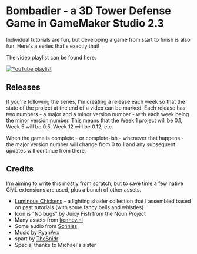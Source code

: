 # Bombadier - a 3D Tower Defense Game in GameMaker Studio 2.3

Individual tutorials are fun, but developing a game from start to finish is also fun. Here's a series that's exactly that!

The video playlist can be found here:

[![YouTube playlist](https://i.ytimg.com/vi/FokSuuxXkQE/hqdefault.jpg)](https://www.youtube.com/watch?v=FokSuuxXkQE&list=PL_hT--4HOvreDB5Kj0BtGBx2yIAaYDPMC&index=2&t=0s)

## Releases

If you're following the series, I'm creating a release each week so that the state of the project at the end of a video can be marked. Each release has two numbers - a major and a minor version number - with each week being the minor version number. This means that the Week 1 project will be 0.1, Week 5 will be 0.5, Week 12 will be 0.12, etc.

When the game is complete - or complete-ish - whenever that happens - the major version number will change from 0 to 1 and any subsequent updates will continue from there.

## Credits

I'm aiming to write this mostly from scratch, but to save time a few native GML extensions are used, plus a bunch of other assets.

 - [Luminous Chickens](https://dragonite.itch.io/luminous-chicken-3d-lighting-shaders-for-gamemaker) - a lighting shader collection that I assembled based on past tutorials (with some fancy bells and whistles)
 - Icon is "No bugs" by Juicy Fish from the Noun Project
 - Many assets from [kenney.nl](https://kenney.nl/)
 - Some audio from [Sonniss](https://sonniss.com/gameaudiogdc)
 - Music by [RyanAvx](https://twitter.com/RyanAndBreezy)
 - spart by [TheSnidr](https://forum.yoyogames.com/index.php?threads/spart-3d-particle-system-new-update-sept-2019-now-entirely-free.52130/)
 - Special thanks to Michael's sister